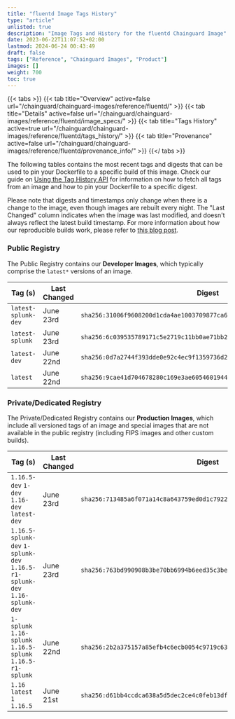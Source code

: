 ```yaml
---
title: "fluentd Image Tags History"
type: "article"
unlisted: true
description: "Image Tags and History for the fluentd Chainguard Image"
date: 2023-06-22T11:07:52+02:00
lastmod: 2024-06-24 00:43:49
draft: false
tags: ["Reference", "Chainguard Images", "Product"]
images: []
weight: 700
toc: true
---
```


{{< tabs >}}
{{< tab title="Overview" active=false url="/chainguard/chainguard-images/reference/fluentd/" >}}
{{< tab title="Details" active=false url="/chainguard/chainguard-images/reference/fluentd/image_specs/" >}}
{{< tab title="Tags History" active=true url="/chainguard/chainguard-images/reference/fluentd/tags_history/" >}}
{{< tab title="Provenance" active=false url="/chainguard/chainguard-images/reference/fluentd/provenance_info/" >}}
{{</ tabs >}}

The following tables contains the most recent tags and digests that can be used to pin your Dockerfile to a specific build of this image. Check our guide on [Using the Tag History API](/chainguard/chainguard-images/using-the-tag-history-api/) for information on how to fetch all tags from an image and how to pin your Dockerfile to a specific digest.

Please note that digests and timestamps only change when there is a change to the image, even though images are rebuilt every night. The "Last Changed" column indicates when the image was last modified, and doesn't always reflect the latest build timestamp. For more information about how our reproducible builds work, please refer to [this blog post](https://www.chainguard.dev/unchained/reproducing-chainguards-reproducible-image-builds).

### Public Registry
The Public Registry contains our **Developer Images**, which typically comprise the `latest*` versions of an image.

| Tag (s)              | Last Changed | Digest                                                                    |
|----------------------|--------------|---------------------------------------------------------------------------|
|  `latest-splunk-dev` | June 23rd    | `sha256:31006f9608200d1cda4ae1003709877ca6e6997f295d73eb053071f8f81e0e28` |
|  `latest-splunk`     | June 23rd    | `sha256:6c039535789171c5e2719c11bb0ae71bb2a9d31f398694f5b49c7fa1ed22217e` |
|  `latest-dev`        | June 22nd    | `sha256:0d7a2744f393dde0e92c4ec9f1359736d204890589379f904c71f25f9ab4c2ba` |
|  `latest`            | June 22nd    | `sha256:9cae41d704678280c169e3ae6054601944988ceab348e1be9cc522d587dbf69f` |


### Private/Dedicated Registry
The Private/Dedicated Registry contains our **Production Images**, which include all versioned tags of an image and special images that are not available in the public registry (including FIPS images and other custom builds).

| Tag (s)                                                                      | Last Changed | Digest                                                                    |
|------------------------------------------------------------------------------|--------------|---------------------------------------------------------------------------|
|  `1.16.5-dev` `1-dev` `1.16-dev` `latest-dev`                                | June 23rd    | `sha256:713485a6f071a14c8a643759ed0d1c7922f87933d5086a0e97a8a4b9cf8d9399` |
|  `1.16.5-splunk-dev` `1-splunk-dev` `1.16.5-r1-splunk-dev` `1.16-splunk-dev` | June 23rd    | `sha256:763bd990908b3be70bb6994b6eed35c3bef25b0b1b7bb9072901943f8315646f` |
|  `1-splunk` `1.16-splunk` `1.16.5-splunk` `1.16.5-r1-splunk`                 | June 22nd    | `sha256:2b2a375157a85efb4c6ecb0054c9719c63db0ff33ef6e4e3d1a316bd26368858` |
|  `1.16` `latest` `1` `1.16.5`                                                | June 21st    | `sha256:d61bb4ccdca638a5d5dec2ce4c0feb13df0f64eff1b2e2a94e82bd30718b7671` |

